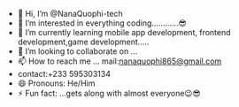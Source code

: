 - 👋 Hi, I’m @NanaQuophi-tech
- 👀 I’m interested in everything coding............😎
- 🌱 I’m currently learning mobile app development, frontend development,game development.....
- 💞️ I’m looking to collaborate on ...
- 📫 How to reach me ... mail:nanaquophi865@gmail.com
- contact:+233 595303134
- 😄 Pronouns: He/Him
- ⚡ Fun fact: ...gets along with almost everyone😉😎

<!---
NanaQuophi-tech/NanaQuophi-tech is a ✨ special ✨ repository because its `README.md` (this file) appears on your GitHub profile.
You can click the Preview link to take a look at your changes.
--->

